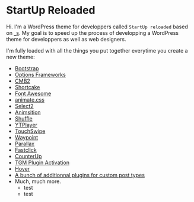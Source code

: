 StartUp Reloaded
===

Hi. I'm a WordPress theme for developpers called `StartUp reloaded` based on [_s](http://underscores.me/). My goal is to speed up the process of developping a WordPress theme for developpers as well as web designers.

I'm fully loaded with all the things you put together everytime you create a new theme:

* [Bootstrap](http://getbootstrap.com/)
* [Options Frameworks](https://github.com/devinsays/options-framework-theme)
* [CMB2](https://github.com/WebDevStudios/cmb2)
* [Shortcake](https://github.com/wp-shortcake/shortcake)
* [Font Awesome](https://fortawesome.github.io/Font-Awesome/)
* [animate.css](https://daneden.github.io/animate.css/)
* [Select2](https://select2.github.io/)
* [Animsition](https://github.com/blivesta/animsition)
* [Shuffle](http://vestride.github.io/Shuffle/)
* [YTPlayer](https://github.com/pupunzi/jquery.mb.YTPlayer)
* [TouchSwipe](https://github.com/mattbryson/TouchSwipe-Jquery-Plugin)
* [Waypoint](https://github.com/imakewebthings/waypoints)
* [Parallax](http://pixelcog.github.io/parallax.js/)
* [Fastclick](https://github.com/ftlabs/fastclick)
* [CounterUp](https://github.com/bfintal/Counter-Up)
* [TGM Plugin Activation](https://github.com/TGMPA/TGM-Plugin-Activation)
* [Hover](http://ianlunn.github.io/Hover/)
* [A bunch of additionnal plugins for custom post types](https://github.com/yozzi?tab=repositories)
* Much, much more.
    * test
    * test
